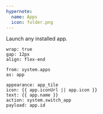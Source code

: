```yaml
---
hypernote:
  name: Apps
  icon: folder.png
---
```

Launch any installed app.

```hstack.start
wrap: true
gap: 12px
align: flex-end
```

```each.start
from: system.apps
as: app
```

```button
appearance: app_tile
icon: {{ app.iconUrl || app.icon }}
text: {{ app.name }}
action: system.switch_app
payload: app.id
```

```each.end
```

```hstack.end
```
